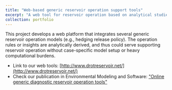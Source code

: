 ```yaml
---
title: "Web-based generic reservoir operation support tools"
excerpt: "A web tool for reservoir operation based on analytical studies"
collection: portfolio
---
```


This project develops a web platform that integrates several generic reservoir operation models (e.g., hedging release policy). The operation rules or insights are analytically derived, and thus could serve supporting reservoir operation without case-specific model setup or heavy computational burdens. 

* Link to our web tools: [http://www.drotreservoir.net/](http://www.drotreservoir.net/)
* Check our publication in Environmental Modeling and Software: ["Online generic diagnostic reservoir operation tools"](https://doi.org/10.1016/j.envsoft.2020.104918)





